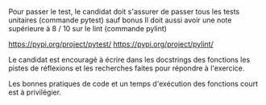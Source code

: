Pour passer le test, le candidat doit s'assurer de passer tous les tests unitaires (commande pytest) sauf bonus
Il doit aussi avoir une note supérieure à 8 / 10 sur le lint (commande pylint)

https://pypi.org/project/pytest/
https://pypi.org/project/pylint/

Le candidat est encouragé à écrire dans les docstrings des fonctions les pistes de réflexions et les recherches faites pour répondre à l'exercice.

Les bonnes pratiques de code et un temps d'exécution des fonctions court est à privilégier.